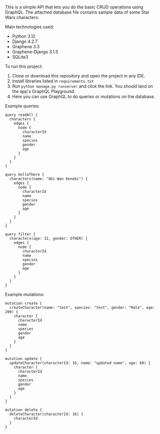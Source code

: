 This is a simple API that lets you do the basic CRUD operations using GraphQL.
The attached database file contains sample data of some Star Wars characters.

Main technologies used:
- Python 3.12
- Django 4.2.7
- Graphene 3.3
- Graphene-Django 3.1.5
- SQLite3

To run this project:
1. Clone or download this repository and open the project in any IDE.
2. Install libraries listed in `requirements.txt`
3. Run `python manage.py runserver` and click the link. You should land on the app's GraphQL Playground.
4. Here you can use GraphQL to do queries or mutations on the database.

Example queries:
````
query readAll {
  characters {
    edges {
      node {
        characterId
        name
        species
        gender
        age
      }
    }
  }
}
````
````
query helloThere {
  characters(name: "Obi-Wan Kenobi") {
    edges {
      node {
        characterId
        name
        species
        gender
        age
      }
    }
  }
}
````
````
query filter {
  characters(age: 32, gender: OTHER) {
    edges {
      node {
        characterId
        name
        species
        gender
        age
      }
    }
  }
}
````
Example mutations:
````
mutation create {
  createCharacter(name: "test", species: "test", gender: "Male", age: 200) {
    character {
      characterId
      name
      species
      gender
      age
    }
  }
}
````
````
mutation update {
  updateCharacter(characterId: 16, name: "updated name", age: 68) {
    character {
      characterId
      name
      species
      gender
      age
    }
  }
}
````
````
mutation delete {
  deleteCharacter(characterId: 16) {
    characterId
  }
}
````